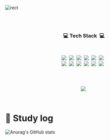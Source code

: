 <!-- ![header](https://capsule-render.vercel.app/api?text=Soomin%20&animation=twinkling&fontColor=fff&type=waving&height=160&fontAlignY=30&fontSize=55) -->

![rect](https://capsule-render.vercel.app/api?type=rect&color=gradient&text=%20%20SuminKim%20%20&fontAlign=40&fontSize=40&textBg=true&desc=💻%20Front-End%20Developer%20👩🏻‍💻&descAlign=75&descAlignY=50)

<br><br>

<p>
  <h3  align="center">&nbsp💻 Tech Stack&nbsp; 💻</h3>
</p><br>


<p align='center'>
  <a><img src="https://img.shields.io/badge/C-A8B9CC.svg?&style=flat-square&logo=C&logoColor=white"/></a>&nbsp 
  <a><img src="https://img.shields.io/badge/Python-3766AB?style=flat-square&logo=Python&logoColor=white"/></a>&nbsp 
  <a><img src="https://img.shields.io/badge/Java-007396.svg?&style=flat-square&logo=Java&logoColor=white"/></a>&nbsp
<!--   <a><img src="https://img.shields.io/badge/jQuery-0769AD.svg?&style=flat-square&logo=jQuery&logoColor=white"/></a>&nbsp  -->
  <a><img src="https://img.shields.io/badge/Javascript-F7DF1E.svg?&style=flat-square&logo=Javascript&logoColor=white"/></a>&nbsp 
  <a><img src="https://img.shields.io/badge/HTML-E34F26?style=flat-square&logo=HTML5&logoColor=white"/></a>&nbsp 
  <a><img src="https://img.shields.io/badge/CSS-1572B6.svg?&style=flat-square&logo=css3&logoColor=white"/></a>&nbsp <br>
  <a><img src="https://img.shields.io/badge/React-37BEFF?style=flat-square&logo=React&logoColor=white&Color=white"/></a>&nbsp
<!--   <a><img src="https://img.shields.io/badge/AWS-232F3E.svg?&style=flat-square&logo=AmazonAWS&logoColor=white"/></a>&nbsp -->
  <a><img src="https://img.shields.io/badge/Spring Boot-6DB33F.svg?&style=flat-square&logo=SpringBoot&logoColor=white"/></a>&nbsp 
  <a><img src="https://img.shields.io/badge/MySQL-0088FF?style=flat-square&logo=MySQL&logoColor=white"/></a>&nbsp 
  <a><img src="https://img.shields.io/badge/Oracle-FF4500?style=flat-square&logo=Oracle&logoColor=white"/></a>&nbsp 
  <a><img src="https://img.shields.io/badge/Swift-FA7343?style=flat-square&logo=Swift&logoColor=white"/></a>&nbsp 
  <a><img src="https://img.shields.io/badge/iOS-000000?style=flat-square&logo=iOS&logoColor=white"/></a>&nbsp 
</p><br><br>

<p align="center">
 <a href="https://hits.seeyoufarm.com"><img src="https://hits.seeyoufarm.com/api/count/incr/badge.svg?url=https%3A%2F%2Fgithub.com%2Fsoom1ng%2Fhit-counter&count_bg=%23FFDCDC&title_bg=%23FFD2D2&icon=github.svg&icon_color=%23F3F3F3&title=visited+++%F0%9F%96%90+&edge_flat=false"/></a>
</p><br>


 
# 📝 Study log

 <div align="left" >
     
  ![Anurag's GitHub stats](https://github-readme-stats.vercel.app/api?username=soom1ng&show_icons=true&hide=contribs,prs&cache_seconds=86400&theme=swift)
  
 </div>

  
<!-- [![Top Langs](https://github-readme-stats.vercel.app/api/top-langs/?username=soom1ng&layout=compact)](https://github.com/anuraghazra/github-readme-stats) -->
  
<!-- [![Hits](https://hits.seeyoufarm.com/api/count/incr/badge.svg?url=https%3A%2F%2Fgithub.com%2Fyerim0523&count_bg=%23DB5375&title_bg=%239A6072&icon=github.svg&icon_color=%23E7E7E7&title=++HITS++&edge_flat=true)](https://hits.seeyoufarm.com) -->

<!-- ![footer](https://capsule-render.vercel.app/api?section=footer&height=160&&type=waving)  -->

<!--
**soom1ng/soom1ng** is a ✨ _special_ ✨ repository because its `README.md` (this file) appears on your GitHub profile.

Here are some ideas to get you started:

- 🔭 I’m currently working on ...
- 🌱 I’m currently learning ...
- 👯 I’m looking to collaborate on ...
- 🤔 I’m looking for help with ...
- 💬 Ask me about ...
- 📫 How to reach me: ...
- 😄 Pronouns: ...
- ⚡ Fun fact: ...
-->
